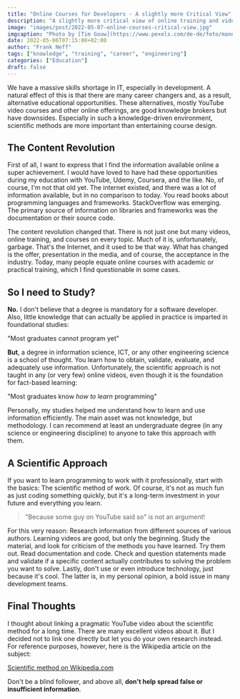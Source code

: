 ```yaml
---
title: "Online Courses for Developers - A slightly more Critical View"
description: "A slightly more critical view of online training and videos for aspiring or junior developers."
image: "images/post/2022-05-07-online-courses-critical-view.jpg"
imgcaption: "Photo by [Tim Gouw](https://www.pexels.com/de-de/foto/mann-im-weissen-hemd-mit-macbook-pro-52608/) from [Pexels](https://www.pexels.com/)"
date: 2022-05-06T07:15:00+02:00
author: "Frank Neff"
tags: ["knowledge", "training", "career", "engineering"]
categories: ["Education"]
draft: false
---
```


We have a massive skills shortage in IT, especially in development. A natural effect of this is that there are many 
career changers and, as a result, alternative educational opportunities. These alternatives, mostly YouTube video 
courses and other online offerings, are good knowledge brokers but have downsides. Especially in such a knowledge-driven 
environment, scientific methods are more important than entertaining course design.

<!--more-->

The Content Revolution
----------------------

First of all, I want to express that I find the information available online a super achievement. I would have loved to 
have had these opportunities during my education with YouTube, Udemy, Coursera, and the like. No, of course, I'm not 
that old yet. The internet existed, and there was a lot of information available, but in no comparison to today. You 
read books about programming languages and frameworks. StackOverflow was emerging. The primary source of information on 
libraries and frameworks was the documentation or their source code.

The content revolution changed that. There is not just one but many videos, online training, and courses on every topic. 
Much of it is, unfortunately, garbage. That's the Internet, and it used to be that way. What has changed is the offer, 
presentation in the media, and of course, the acceptance in the industry. Today, many people equate online courses with 
academic or practical training, which I find questionable in some cases.

So I need to Study?
-------------------

**No.** I don't believe that a degree is mandatory for a software developer. Also, little knowledge that can actually be 
applied in practice is imparted in foundational studies:

"Most graduates cannot program yet"

**But**, a degree in information science, ICT, or any other engineering science is a school of thought. You learn how to 
obtain, validate, evaluate, and adequately use information. Unfortunately, the scientific approach is not taught in any 
(or very few) online videos, even though it is the foundation for fact-based learning:

"Most graduates know _how to learn_ programming"

Personally, my studies helped me understand how to learn and use information efficiently. The main asset was not 
knowledge, but methodology. I can recommend at least an undergraduate degree (in any science or engineering discipline) 
to anyone to take this approach with them.

A Scientific Approach
---------------------

If you want to learn programming to work with it professionally, start with the basics: The scientific method of work. 
Of course, it's not as much fun as just coding something quickly, but it's a long-term investment in your future and 
everything you learn.

> "Because some guy on YouTube said so" is not an argument!

For this very reason: Research information from different 
sources of various authors. Learning videos are good, but only the beginning. Study the material, and look for criticism 
of the methods you have learned. Try them out. Read documentation and code. Check and question statements made and 
validate if a specific content actually contributes to solving the problem you want to solve. Lastly, don't use or even 
introduce technology, just because it's cool. The latter is, in my personal opinion, a bold issue in many development 
teams.

Final Thoughts
--------------

I thought about linking a pragmatic YouTube video about the scientific method for a long time. There are many excellent
videos about it. But I decided not to link one directly but let you do your own research instead. For reference purposes,
however, here is the Wikipedia article on the subject:

[Scientific method on Wikipedia.com](https://en.wikipedia.org/wiki/Scientific_method)

Don't be a blind follower, and above all, **don't help spread false or insufficient information**.